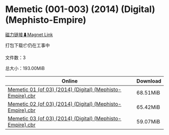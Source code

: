 # Memetic (001-003) (2014) (Digital) (Mephisto-Empire)

[磁力链接⬇Magnet Link](magnet:?xt=urn:btih:bb91abb9e4f762c6b75815eab81ac764555d638f&dn=Memetic%20%28001-003%29%20%282014%29%20%28Digital%29%20%28Mephisto-Empire%29)

打包下载📦仍在工事中

文件数：3

总大小：193.00MiB

Online | Download
--- | ---
[Memetic 01 (of 03) (2014) (Digital) (Mephisto-Empire).cbr](https://github.com/alicewish/markdown/blob/master/comic/Memetic-01-of-03-2014-Digital-Mephisto-Empire-cbr.md) | 68.51MiB
[Memetic 02 (of 03) (2014) (Digital) (Mephisto-Empire).cbr](https://github.com/alicewish/markdown/blob/master/comic/Memetic-02-of-03-2014-Digital-Mephisto-Empire-cbr.md) | 65.42MiB
[Memetic 03 (of 03) (2014) (Digital) (Mephisto-Empire).cbr](https://github.com/alicewish/markdown/blob/master/comic/Memetic-03-of-03-2014-Digital-Mephisto-Empire-cbr.md) | 59.07MiB